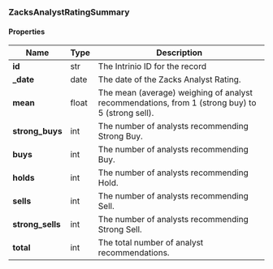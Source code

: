 

[//]: # (CLASS:ZacksAnalystRatingSummary)

[//]: # (KIND:object)

### ZacksAnalystRatingSummary

#### Properties

[//]: # (START_DEFINITION)

Name | Type | Description
------------ | ------------- | -------------
**id** | str | The Intrinio ID for the record &nbsp;
**_date** | date | The date of the Zacks Analyst Rating. &nbsp;
**mean** | float | The mean (average) weighing of analyst recommendations, from 1 (strong buy) to 5 (strong sell). &nbsp;
**strong_buys** | int | The number of analysts recommending Strong Buy. &nbsp;
**buys** | int | The number of analysts recommending Buy. &nbsp;
**holds** | int | The number of analysts recommending Hold. &nbsp;
**sells** | int | The number of analysts recommending Sell. &nbsp;
**strong_sells** | int | The number of analysts recommending Strong Sell. &nbsp;
**total** | int | The total number of analyst recommendations. &nbsp;

[//]: # (END_DEFINITION)



